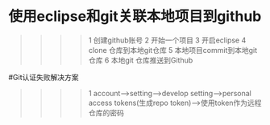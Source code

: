 # 使用eclipse和git关联本地项目到github

>>>>1 创建github账号
>>>>2 开始一个项目
>>>>3 开启eclipse
>>>>4 clone 仓库到本地git仓库
>>>>5 本地项目commit到本地git仓库
>>>>6 本地git 仓库推送到Github

#Git认证失败解决方案
>>>>1 account—>setting—>develop setting—>personal access tokens(生成repo token)—>使用token作为远程仓库的密码
